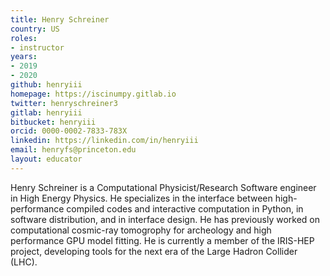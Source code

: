 ```yaml
---
title: Henry Schreiner
country: US
roles:
- instructor
years:
- 2019
- 2020
github: henryiii
homepage: https://iscinumpy.gitlab.io
twitter: henryschreiner3
gitlab: henryiii
bitbucket: henryiii
orcid: 0000-0002-7833-783X
linkedin: https://linkedin.com/in/henryiii
email: henryfs@princeton.edu
layout: educator
---
```


Henry Schreiner is a Computational Physicist/Research Software engineer in High Energy Physics.
He specializes in the interface between high-performance compiled codes and interactive
computation in Python, in software distribution, and in interface design. He has previously
worked on computational cosmic-ray tomogrophy for archeology and high performance GPU model
fitting. He is currently a member of the IRIS-HEP project, developing tools for the next era of
the Large Hadron Collider (LHC).